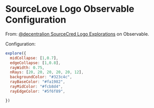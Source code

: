 # SourceLove Logo Observable Configuration

From: [@decentralion SourceCred Logo Explorations](https://observablehq.com/@decentralion/sourcecred-logo-explorations) on Observable.

Configuration:

```js
explore({
  midCollapse: [1,0.7],
  edgeCollapse: [1,0.8],
  rayWidth: 0.75,
  nRays: [20, 20, 20, 20, 20, 12],
  backgroundColor: "#323c4c",
  rayBaseColor: "#fa1982",
  rayMidColor: "#fcb8d4",
  rayEdgeColor: "#5f6f89",

})
```
